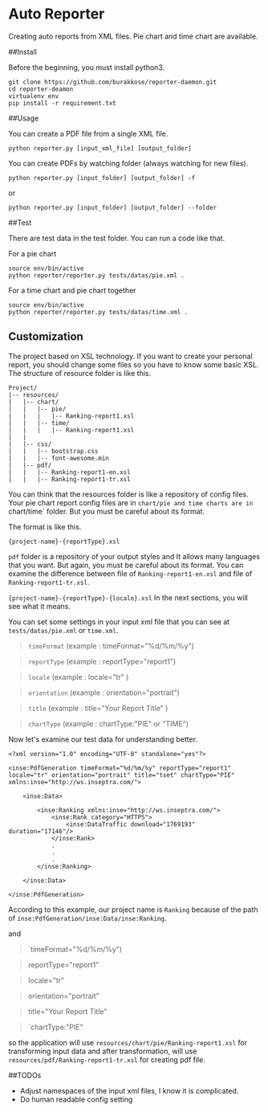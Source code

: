 # Auto Reporter
Creating auto reports from XML files. Pie chart and time chart are available.

##Install

Before the beginning, you must install python3.

```
git clone https://github.com/burakkose/reporter-daemon.git
cd reporter-deamon
virtualenv env
pip install -r requirement.txt
```

##Usage

You can create a PDF file from a single XML file.

`python reporter.py [input_xml_file] [output_folder]`

You can create PDFs by watching folder (always watching for new files).

`python reporter.py [input_folder] [output_folder] -f`

or

`python reporter.py [input_folder] [output_folder] --folder`

##Test

There are test data in the test folder. You can run a code like that.

For a pie chart
```
source env/bin/active
python reporter/reporter.py tests/datas/pie.xml .
```

For a time chart and pie chart together
```
source env/bin/active
python reporter/reporter.py tests/datas/time.xml .
```

## Customization

The project based on XSL technology. If you want to create your personal report, you should change some files so you have to know some basic XSL. The structure of resource folder is like this.
```
Project/
|-- resources/
|   |-- chart/
|   |   |-- pie/
|   |   |   |-- Ranking-report1.xsl
|   |   |-- time/
|   |   |   |-- Ranking-report1.xsl
|   |
|   |-- css/
|   |   |-- bootstrap.css
|   |   |-- font-awesome.min
|   |-- pdf/
|   |   |-- Ranking-report1-en.xsl
|   |   |-- Ranking-report1-tr.xsl
```

You can think that the resources folder is like a repository of config files. Your pie chart report config files are in `chart/pie and time charts are in `chart/time` folder. But you must be careful about its format.

The format is like this.

`{project-name}-{reportType}.xsl`

`pdf` folder is a repository of your output styles and It allows many languages that you want. But again, you must be careful about its format. You can examine the difference between file of `Ranking-report1-en.xsl` and file of `Ranking-report1-tr.xsl`.

`{project-name}-{reportType}-{locale}.xsl` In the next sections, you will see what it means.

You can set some settings in your input xml file that you can see at `tests/datas/pie.xml` or `time.xml`.

>`timeFormat` (example : timeFormat="%d/%m/%y")

>`reportType` (example : reportType="report1")

> `locale` (example : locale="tr" )

>`orientation` (example : orientation="portrait")

>`title` (example : title="Your Report Title" )

>`chartType` (example : chartType:"PIE" or "TIME")

Now let's examine our test data for understanding better.

```
<?xml version="1.0" encoding="UTF-8" standalone="yes"?>

<inse:PdfGeneration timeFormat="%d/%m/%y" reportType="report1" locale="tr" orientation="portrait" title="tset" chartType="PIE" xmlns:inse="http://ws.inseptra.com/">

    <inse:Data>

        <inse:Ranking xmlns:inse="http://ws.inseptra.com/">
            <inse:Rank category="HTTPS">
                <inse:DataTraffic download="1769193" duration="17146"/>
            </inse:Rank>
            .
            .
            .
        </inse:Ranking>

    </inse:Data>

</inse:PdfGeneration>
```
According to this example, our project name is `Ranking` because of the path of `inse:PdfGeneration/inse:Data/inse:Ranking`.

and

>`timeFormat="%d/%m/%y")

>reportType="report1"

>locale="tr"

>orientation="portrait"

>title="Your Report Title"

>`chartType:"PIE"

so the application will use `resources/chart/pie/Ranking-report1.xsl` for transforming input data and after transformation, will use `resources/pdf/Ranking-report1-tr.xsl` for creating pdf file.

##TODOs
* Adjust namespaces of the input xml files, I know it is complicated.
* Do human readable config setting
